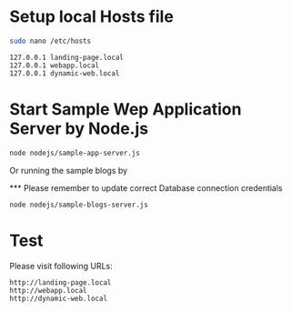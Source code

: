 # Setup local Hosts file

```bash
sudo nano /etc/hosts
```

```
127.0.0.1 landing-page.local
127.0.0.1 webapp.local
127.0.0.1 dynamic-web.local
```

# Start Sample Wep Application Server by Node.js

```bash
node nodejs/sample-app-server.js
```

Or running the sample blogs by 

*** Please remember to update correct Database connection credentials

```
node nodejs/sample-blogs-server.js
```


# Test

Please visit following URLs:

```
http://landing-page.local
http://webapp.local
http://dynamic-web.local
```